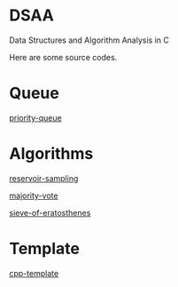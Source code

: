 DSAA
====

Data Structures and Algorithm Analysis in C

Here are some source codes.


# Queue
[priority-queue](./Queue/PriorityQueue.md)

# Algorithms

[reservoir-sampling](./alg4/Reservoir_Sampling.md)

[majority-vote](./alg4/MajorityVote.md)

[sieve-of-eratosthenes](./alg4/SieveofEratosthenes.md)

# Template

[cpp-template](./cpp-template.md)
